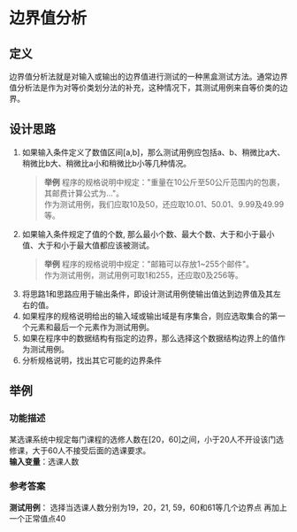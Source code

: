 # 边界值分析
## 定义
边界值分析法就是对输入或输出的边界值进行测试的一种黑盒测试方法。通常边界值分析法是作为对等价类划分法的补充，这种情况下，其测试用例来自等价类的边界。

## 设计思路
1. 如果输入条件定义了数值区间[a,b]，那么测试用例应包括a、b、稍微比a大、稍微比b大、稍微比a小和稍微比b小等几种情况。
    > **举例**
    程序的规格说明中规定："重量在10公斤至50公斤范围内的包裹，其邮费计算公式为…"。  
    作为测试用例，我们应取10及50，还应取10.01、50.01、9.99及49.99等。
2. 如果输入条件规定了值的个数, 那么最小个数、最大个数、大于和小于最小值、大于和小于最大值都应该被测试。
    > **举例**
    程序的规格说明中规定："邮箱可以存放1~255个邮件"。  
    作为测试用例，测试用例可取1和255，还应取0及256等。
3. 将思路1和思路应用于输出条件，即设计测试用例使输出值达到边界值及其左右的值。
4. 如果程序的规格说明给出的输入域或输出域是有序集合，则应选取集合的第一个元素和最后一个元素作为测试用例。
5. 如果在程序中的数据结构有指定的边界，那么选择这个数据结构边界上的值作为测试用例。
6. 分析规格说明，找出其它可能的边界条件

## 举例
### 功能描述
某选课系统中规定每门课程的选修人数在[20，60]之间，小于20人不开设该门选修课，大于60人不接受后面的选课要求。  
**输入变量**：选课人数

### 参考答案
**测试用例**：
选择当选课人数分别为19，20，21, 59，60和61等几个边界点
再加上一个正常值点40